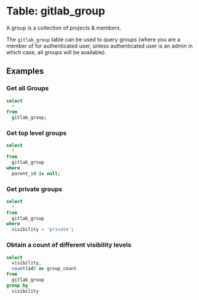 # Table: gitlab_group

A group is a collection of projects & members.

The `gitlab_group` table can be used to query groups (where you are a member of for authenticated user, unless authenticated user is an admin in which case, all groups will be available).

## Examples

### Get all Groups

```sql
select
  *
from
  gitlab_group;
```

### Get top level groups

```sql
select
  *
from
  gitlab_group
where
  parent_id is null;
```

### Get private groups

```sql
select
  *
from
  gitlab_group
where
  visibility = 'private';
```

### Obtain a count of different visibility levels 

```sql
select
  visibility,
  count(id) as group_count
from
  gitlab_group
group by
  visibility
```